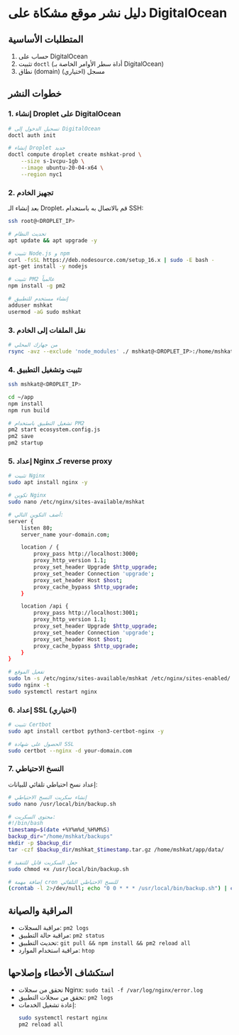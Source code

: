 # دليل نشر موقع مشكاة على DigitalOcean

## المتطلبات الأساسية
1. حساب على DigitalOcean
2. تثبيت `doctl` (أداة سطر الأوامر الخاصة بـ DigitalOcean)
3. نطاق (domain) مسجل (اختياري)

## خطوات النشر

### 1. إنشاء Droplet على DigitalOcean
```bash
# تسجيل الدخول إلى DigitalOcean
doctl auth init

# إنشاء Droplet جديد
doctl compute droplet create mshkat-prod \
    --size s-1vcpu-1gb \
    --image ubuntu-20-04-x64 \
    --region nyc1
```

### 2. تجهيز الخادم
بعد إنشاء الـ Droplet، قم بالاتصال به باستخدام SSH:

```bash
ssh root@<DROPLET_IP>

# تحديث النظام
apt update && apt upgrade -y

# تثبيت Node.js و npm
curl -fsSL https://deb.nodesource.com/setup_16.x | sudo -E bash -
apt-get install -y nodejs

# تثبيت PM2 عالمياً
npm install -g pm2

# إنشاء مستخدم للتطبيق
adduser mshkat
usermod -aG sudo mshkat
```

### 3. نقل الملفات إلى الخادم
```bash
# من جهازك المحلي
rsync -avz --exclude 'node_modules' ./ mshkat@<DROPLET_IP>:/home/mshkat/app
```

### 4. تثبيت وتشغيل التطبيق
```bash
ssh mshkat@<DROPLET_IP>

cd ~/app
npm install
npm run build

# تشغيل التطبيق باستخدام PM2
pm2 start ecosystem.config.js
pm2 save
pm2 startup
```

### 5. إعداد Nginx كـ reverse proxy
```bash
# تثبيت Nginx
sudo apt install nginx -y

# تكوين Nginx
sudo nano /etc/nginx/sites-available/mshkat

# أضف التكوين التالي:
server {
    listen 80;
    server_name your-domain.com;

    location / {
        proxy_pass http://localhost:3000;
        proxy_http_version 1.1;
        proxy_set_header Upgrade $http_upgrade;
        proxy_set_header Connection 'upgrade';
        proxy_set_header Host $host;
        proxy_cache_bypass $http_upgrade;
    }

    location /api {
        proxy_pass http://localhost:3001;
        proxy_http_version 1.1;
        proxy_set_header Upgrade $http_upgrade;
        proxy_set_header Connection 'upgrade';
        proxy_set_header Host $host;
        proxy_cache_bypass $http_upgrade;
    }
}

# تفعيل الموقع
sudo ln -s /etc/nginx/sites-available/mshkat /etc/nginx/sites-enabled/
sudo nginx -t
sudo systemctl restart nginx
```

### 6. إعداد SSL (اختياري)
```bash
# تثبيت Certbot
sudo apt install certbot python3-certbot-nginx -y

# الحصول على شهادة SSL
sudo certbot --nginx -d your-domain.com
```

### 7. النسخ الاحتياطي
إعداد نسخ احتياطي تلقائي للبيانات:
```bash
# إنشاء سكربت النسخ الاحتياطي
sudo nano /usr/local/bin/backup.sh

# محتوى السكربت:
#!/bin/bash
timestamp=$(date +%Y%m%d_%H%M%S)
backup_dir="/home/mshkat/backups"
mkdir -p $backup_dir
tar -czf $backup_dir/mshkat_$timestamp.tar.gz /home/mshkat/app/data/

# جعل السكربت قابل للتنفيذ
sudo chmod +x /usr/local/bin/backup.sh

# إضافة مهمة cron للنسخ الاحتياطي التلقائي
(crontab -l 2>/dev/null; echo "0 0 * * * /usr/local/bin/backup.sh") | crontab -
```

## المراقبة والصيانة
- مراقبة السجلات: `pm2 logs`
- مراقبة حالة التطبيق: `pm2 status`
- تحديث التطبيق: `git pull && npm install && pm2 reload all`
- مراقبة استخدام الموارد: `htop`

## استكشاف الأخطاء وإصلاحها
- تحقق من سجلات Nginx: `sudo tail -f /var/log/nginx/error.log`
- تحقق من سجلات التطبيق: `pm2 logs`
- إعادة تشغيل الخدمات: 
  ```bash
  sudo systemctl restart nginx
  pm2 reload all
  ```

